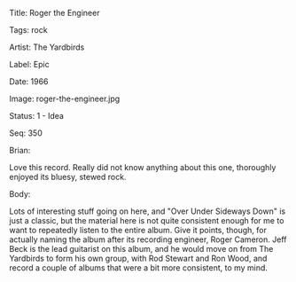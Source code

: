 Title:  Roger the Engineer

Tags:   rock

Artist: The Yardbirds

Label:  Epic

Date:   1966

Image:  roger-the-engineer.jpg

Status: 1 - Idea

Seq:    350

Brian: 

Love this record. Really did not know anything about this one, thoroughly enjoyed its bluesy, stewed rock. 


Body: 

Lots of interesting stuff going on here, and "Over Under Sideways Down" is just a classic, but the material here is not quite consistent enough for me to want to repeatedly listen to the entire album. Give it points, though, for actually naming the album after its recording engineer, Roger Cameron. Jeff Beck is the lead guitarist on this album, and he would move on from The Yardbirds to form his own group, with Rod Stewart and Ron Wood, and record a couple of albums that were a bit more consistent, to my mind. 
